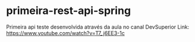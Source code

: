 # primeira-rest-api-spring
Primeira api teste desenvolvida através da aula no canal DevSuperior
Link: https://www.youtube.com/watch?v=T7_j6EE3-1c
